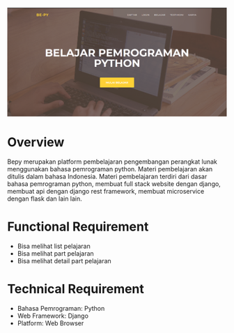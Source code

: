 ![](home.PNG)
# Overview
Bepy merupakan platform pembelajaran pengembangan perangkat lunak menggunakan bahasa pemrograman python. Materi pembelajaran akan ditulis dalam bahasa Indonesia. Materi pembelajaran terdiri dari dasar bahasa pemrograman python, membuat full stack website dengan django, membuat api dengan django rest framework, membuat microservice dengan flask dan lain lain.

# Functional Requirement
* Bisa melihat list pelajaran
* Bisa melihat part pelajaran
* Bisa melihat detail part pelajaran


# Technical Requirement
* Bahasa Pemrograman: Python
* Web Framework: Django
* Platform: Web Browser
